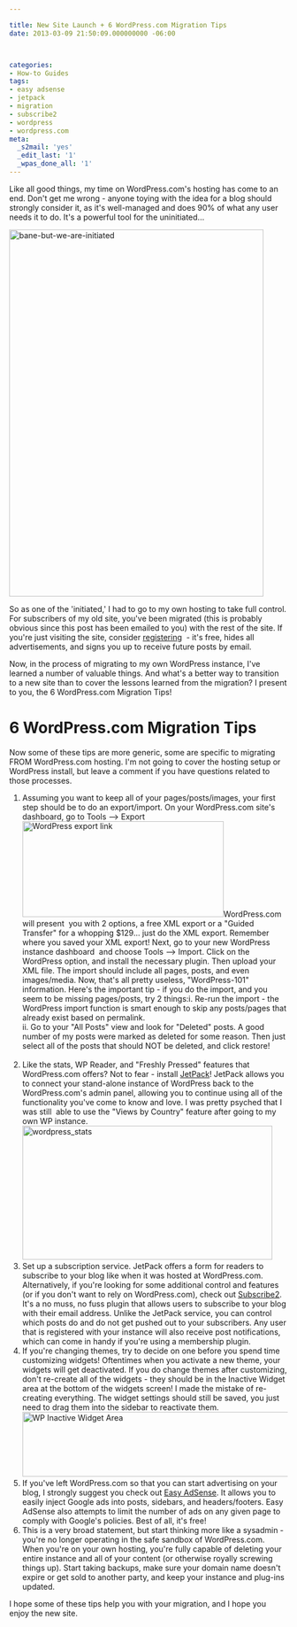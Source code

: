 ```yaml
---

title: New Site Launch + 6 WordPress.com Migration Tips
date: 2013-03-09 21:50:09.000000000 -06:00



categories:
- How-to Guides
tags:
- easy adsense
- jetpack
- migration
- subscribe2
- wordpress
- wordpress.com
meta:
  _s2mail: 'yes'
  _edit_last: '1'
  _wpas_done_all: '1'
---
```

<p>Like all good things, my time on WordPress.com's hosting has come to an end. Don't get me wrong - anyone toying with the idea for a blog should strongly consider it, as it's well-managed and does 90% of what any user needs it to do. It's a powerful tool for the uninitiated...</p>
<p><a href="http://alexdglover.com/wp-content/uploads/2013/03/bane.png"><img class="aligncenter size-full wp-image-502" alt="bane-but-we-are-initiated" src="{{ site.baseurl }}/assets/bane.png" width="460" height="663" /></a></p>
<p>So as one of the 'initiated,' I had to go to my own hosting to take full control. For subscribers of my old site, you've been migrated (this is probably obvious since this post has been emailed to you) with the rest of the site. If you're just visiting the site, consider <a title="Register" href="http://alexdglover.com/membership-account-2/">registering</a>  - it's free, hides all advertisements, and signs you up to receive future posts by email.</p>
<p>Now, in the process of migrating to my own WordPress instance, I've learned a number of valuable things. And what's a better way to transition to a new site than to cover the lessons learned from the migration? I present to you, the 6 WordPress.com Migration Tips!</p>
<p><!--more--></p>
<h1>6 WordPress.com Migration Tips</h1>
<p>Now some of these tips are more generic, some are specific to migrating FROM WordPress.com hosting. I'm not going to cover the hosting setup or WordPress install, but leave a comment if you have questions related to those processes.</p>
<ol>
<li><span style="line-height: 13px;"><span style="line-height: 13px;"><span style="line-height: 13px;">Assuming you want to keep all of your pages/posts/images, your first step should be to do an export/import. On your WordPress.com site's dashboard, go to Tools --&gt; Export</span></span></span><a style="line-height: 13px;" href="http://alexdglover.com/wp-content/uploads/2013/03/wp_export.png"><img class="aligncenter size-full wp-image-505" alt="WordPress export link" src="{{ site.baseurl }}/assets/wp_export.png" width="364" height="173" /></a>WordPress.com will present  you with 2 options, a free XML export or a "Guided Transfer" for a whopping $129... just do the XML export. Remember where you saved your XML export! Next, go to your new WordPress instance dashboard  and choose Tools --&gt; Import. Click on the WordPress option, and install the necessary plugin. Then upload your XML file. The import should include all pages, posts, and even images/media. Now, that's all pretty useless, "WordPress-101" information. Here's the important tip - if you do the import, and you seem to be missing pages/posts, try 2 things:i. Re-run the import - the WordPress import function is smart enough to skip any posts/pages that already exist based on permalink.<br />
ii. Go to your "All Posts" view and look for "Deleted" posts. A good number of my posts were marked as deleted for some reason. Then just select all of the posts that should NOT be deleted, and click restore!<br />
<span style="line-height: 13px;"><br />
</span></li>
<li>Like the stats, WP Reader, and "Freshly Pressed" features that WordPress.com offers? Not to fear - install <a title="JetPack" href="http://wordpress.org/extend/plugins/jetpack/" target="_blank">JetPack</a>! JetPack allows you to connect your stand-alone instance of WordPress back to the WordPress.com's admin panel, allowing you to continue using all of the functionality you've come to know and love. I was pretty psyched that I was still  able to use the "Views by Country" feature after going to my own WP instance.<br />
<a href="http://alexdglover.com/wp-content/uploads/2013/03/wp_stats.png"><img class="aligncenter  wp-image-510" alt="wordpress_stats" src="{{ site.baseurl }}/assets/wp_stats.png" width="452" height="242" /></a></li>
<li>Set up a subscription service. JetPack offers a form for readers to subscribe to your blog like when it was hosted at WordPress.com. Alternatively, if you're looking for some additional control and features (or if you don't want to rely on WordPress.com), check out <a title="Subscribe2" href="http://wordpress.org/extend/plugins/subscribe2/" target="_blank">Subscribe2</a>. It's a no muss, no fuss plugin that allows users to subscribe to your blog with their email address. Unlike the JetPack service, you can control which posts do and do not get pushed out to your subscribers. Any user that is registered with your instance will also receive post notifications, which can come in handy if you're using a membership plugin.</li>
<li>If you're changing themes, try to decide on one before you spend time customizing widgets! Oftentimes when you activate a new theme, your widgets will get deactivated. If you do change themes after customizing, don't re-create all of the widgets - they should be in the Inactive Widget area at the bottom of the widgets screen! I made the mistake of re-creating everything. The widget settings should still be saved, you just need to drag them into the sidebar to reactivate them.<br />
<a href="http://alexdglover.com/wp-content/uploads/2013/03/wp_widget1.png"><img class="aligncenter  wp-image-513" alt="WP Inactive Widget Area" src="{{ site.baseurl }}/assets/wp_widget1.png" width="609" height="117" /></a></li>
<li>If you've left WordPress.com so that you can start advertising on your blog, I strongly suggest you check out <a title="Easy AdSense" href="http://wordpress.org/extend/plugins/easy-adsense-lite/" target="_blank">Easy AdSense</a>. It allows you to easily inject Google ads into posts, sidebars, and headers/footers. Easy AdSense also attempts to limit the number of ads on any given page to comply with Google's policies. Best of all, it's free!</li>
<li>This is a very broad statement, but start thinking more like a sysadmin - you're no longer operating in the safe sandbox of WordPress.com. When you're on your own hosting, you're fully capable of deleting your entire instance and all of your content (or otherwise royally screwing things up). Start taking backups, make sure your domain name doesn't expire or get sold to another party, and keep your instance and plug-ins updated.</li>
</ol>
<p>I hope some of these tips help you with your migration, and I hope you enjoy the new site.</p>
